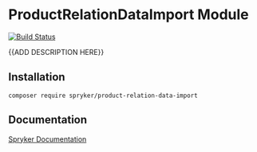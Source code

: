 # ProductRelationDataImport Module
[![Build Status](https://travis-ci.org/spryker/product-relation-data-import.svg)](https://travis-ci.org/spryker/product-relation-data-import)

{{ADD DESCRIPTION HERE}}

## Installation

```
composer require spryker/product-relation-data-import
```

## Documentation

[Spryker Documentation](https://documentation.spryker.com/module_guide/overview.htm)
